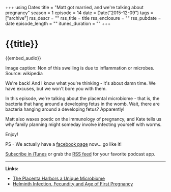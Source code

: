 +++
using Dates
title = "Matt got married, and we're talking about pregnancy"
season = 1
episode = 14
date = Date("2015-12-09")
tags = ["archive"]
rss_descr = ""
rss_title = title
rss_enclosure = ""
rss_pubdate = date
episode_length = ""
itunes_duration = ""
+++

# {{title}}

{{embed_audio}}

Image caption: Non of this swelling is due to inflammation or microbes. Source: wikipedia

We're back! And I know what you're thinking - it's about damn time. We have excuses, but we won't bore you with them.

In this episode, we're talking about the placental microbiome - that is, the bacteria that hang around a developing fetus in the womb. Wait, there are bacteria hanging around a developing fetus? Apparently!

Matt also waxes poetic on the immunology of pregnancy, and Kate tells us why family planning might someday involve infecting yourself with worms.

Enjoy!

PS - We actually have a [facebook page](https://www.facebook.com/audiommunity/) now... go like it!

[Subscribe in iTunes](https://itunes.apple.com/us/podcast/audiommunity-emmunity.org/id829984733?mt=2) or grab the [RSS feed](http://feeds.feedburner.com/Audiommunity) for your favorite podcast app.

---

**Links:**

- [The Placenta Harbors a Unique Microbiome](http://www.ncbi.nlm.nih.gov/pubmed/24848255)
- [Helminth Infection, Fecundity and Age of First Pregnancy](http://www.sciencemag.org/content/350/6263/970.short)
